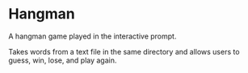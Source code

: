 # Hangman
A hangman game played in the interactive prompt.

Takes words from a text file in the same directory and allows users to guess, win, lose, and play again.
